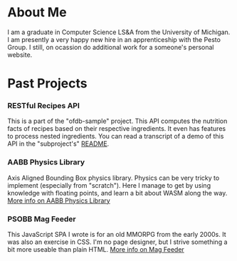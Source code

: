 # About Me
I am a graduate in Computer Science LS&A from the University of Michigan. I am presently a very happy new hire in an apprenticeship with the Pesto Group. I still, on ocassion do additional work for a someone's personal website.

# Past Projects

### RESTful Recipes API
This is a part of the "ofdb-sample" project. This API computes the nutrition facts of recipes based on their respective ingredients. It even has features to process nested ingredients. You can read a transcript of a demo of this API in the "subproject's" [README](https://github.com/ariajanke/ofdb-sample/blob/main/recipe-api/README.md#user-content-demo).

### AABB Physics Library
Axis Aligned Bounding Box physics library. Physics can be very tricky to implement (especially from "scratch"). Here I manage to get by using knowledge with floating points, and learn a bit about WASM along the way.
[More info on AABB Physics Library](https://github.com/ariajanke/aabbtdp)

### PSOBB Mag Feeder
This JavaScript SPA I wrote is for an old MMORPG from the early 2000s. It was also an exercise in CSS. I'm no page designer, but I strive something a bit more useable than plain HTML.
[More info on Mag Feeder](https://github.com/ariajanke/mag-feeder)
